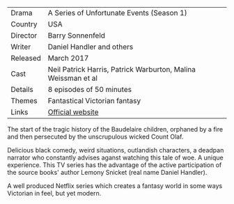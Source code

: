 | | |
|-|-|
Drama|A Series of Unfortunate Events (Season 1)
Country|USA
Director|Barry Sonnenfeld
Writer|Daniel Handler and others
Released|March 2017
Cast|Neil Patrick Harris, Patrick Warburton, Malina Weissman et al
Details|8 episodes of 50 minutes
Themes|Fantastical Victorian fantasy
Links|[Official website](https://www.netflix.com/title/80050008)

The start of the tragic history of the Baudelaire children, orphaned
by a fire and then persecuted by the unscrupulous wicked Count Olaf.

Delicious black comedy, weird situations, outlandish characters,
a deadpan narrator who constantly advises aganst watching this
tale of woe. A unique experience. This TV series has the
advantage of the active participation of the source books'
author Lemony Snicket (real name Daniel
Handler).

A well produced Netflix series which creates a fantasy world
in some ways Victorian in feel, but yet modern.